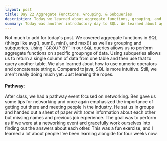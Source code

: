 ```yaml
---
layout: post
title: Day 22 Aggregate Functions, Grouping, & Subqueries
description: Today we learned about aggregate functions, grouping, and subqueries
summary: Today was another introductory day to SQL. We learned about aggregate functions, grouping, numeric operations, and subqueries. Nothing too crazy. 
---
```


Not much to add for today's post. We covered aggregate functions in SQL (things like avg(), sum(), min(), and max()) as well as grouping and subqueries. Using "GROUP BY" in our SQL queries allows us to perform aggregate functions on specific groupings of data. Using subqueries allows us to return a single column of data from one table and then use that to query another table. We also learned about how to use numeric operators and concatenate strings. Compared to java, SQL is more intuitive. Still, we aren't really doing much yet. Just learning the ropes.

#### Pathway: 
After class, we had a pathway event focused on networking. Ben gave us some tips for networking and once again emphasized the importance of getting out there and meeting people in the industry. He sat us in groups and handed out a sheet of paper with *some* information about each other but missing names and previous job experience. The goal was to perform as if we were at a networking event and gracefully work ourselves into finding out the answers about each other. This was a fun exercise, and I learned a lot about people I've been learning alongide for four weeks now. 